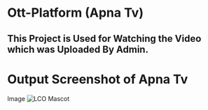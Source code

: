 # Ott-Platform (Apna Tv)
## This Project is Used for Watching the Video which was Uploaded By Admin.


# Output Screenshot of Apna Tv
Image
![LCO Mascot](Screenshot(83).png "LCO")
